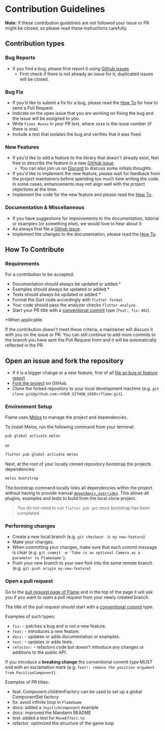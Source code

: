 # Contribution Guidelines

**Note:** If these contribution guidelines are not followed your issue or PR might be closed, so
please read these instructions carefully.

## Contribution types

### Bug Reports
 - If you find a bug, please first report it using [Github issues][issues]
   - First check if there is not already an issue for it; duplicated issues will be closed.

### Bug Fix
 - If you'd like to submit a fix for a bug, please read the [How To](#how-to-contribute) for how to
   send a Pull Request.
 - Indicate on the open issue that you are working on fixing the bug and the issue will be assigned
   to you.
 - Write `Fixes #xxxx` in your PR text, where xxxx is the issue number (if there is one).
 - Include a test that isolates the bug and verifies that it was fixed.

### New Features
 - If you'd like to add a feature to the library that doesn't already exist, feel free to describe
   the feature in a new [GitHub issue][issues].
   - You can also join us on [Discord][discord] to discuss some initials
   thoughts.
 - If you'd like to implement the new feature, please wait for feedback from the project maintainers
   before spending too much time writing the code. In some cases, enhancements may not align well
   with the project objectives at the time.
 - Implement the code for the new feature and please read the [How To](#how-to-contribute).

### Documentation & Miscellaneous
 - If you have suggestions for improvements to the documentation, tutorial or examples (or something
   else), we would love to hear about it.
 - As always first file a [Github issue][issues].
 - Implement the changes to the documentation, please read the [How To](#how-to-contribute).

## How To Contribute

### Requirements
For a contribution to be accepted:

- Documentation should always be updated or added.*
- Examples should always be updated or added.*
- Tests should always be updated or added.*
- Format the Dart code accordingly with `flutter format`.
- Your code should pass the analyzer checks `flutter analyze`.
- Start your PR title with a [conventional commit][conventional commits] type
  (`feat:`, `fix:` etc).

*When applicable.

If the contribution doesn't meet these criteria, a maintainer will discuss it with you on the issue
or PR. You can still continue to add more commits to the branch you have sent the Pull Request from
and it will be automatically reflected in the PR.

## Open an issue and fork the repository
 - If it is a bigger change or a new feature, first of all
   [file an bug or feature report][issues]
 - [Fork the project][fork guide] on GitHub.
 - Clone the forked repository to your local development machine
   (e.g. `git clone git@github.com:<YOUR_GITHUB_USER>/flame.git`).

### Environment Setup
Flame uses [Melos][melos] to manage the project and dependencies.

To install Melos, run the following command from your terminal:

```bash
pub global activate melos
```

or

```bash
flutter pub global activate melos
```

Next, at the root of your locally cloned repository bootstrap the projects dependencies:

```bash
melos bootstrap
```

The bootstrap command locally links all dependencies within the project without having to
provide manual [`dependency_overrides`][pubspec doc]. This allows all
plugins, examples and tests to build from the local clone project.

> You do not need to run `flutter pub get` once bootstrap has been completed.

### Performing changes
 - Create a new local branch (e.g. `git checkout -b my-new-feature`)
 - Make your changes.
 - When committing your changes, make sure that each commit message is clear
 (e.g. `git commit -m 'Take in an optional Camera as a parameter to FlameGame'`).
 - Push your new branch to your own fork into the same remote branch
 (e.g. `git push origin my-new-feature`)

### Open a pull request
Go to the [pull request page of Flame][PRs] and in the top
of the page it will ask you if you want to open a pull request from your newly created branch.

The title of the pull request should start with a [conventional commit][conventional commits] type.

Examples of such types:
 - `fix:` - patches a bug and is not a new feature.
 - `feat:` - introduces a new feature.
 - `docs:` - updates or adds documentation or examples.
 - `test:` - updates or adds tests.
 - `refactor:` - refactors code but doesn't introduce any changes or additions to the public API.

If you introduce a **breaking change** the conventional commit type MUST end with an exclamation
mark (e.g. `feat!: remove the position argument from PositionComponent`).

Examples of PR titles:
 - feat: Component.childrenFactory can be used to set up a global ComponentSet factory
 - fix: avoid infinite loop in `FlameGame`
 - docs: added a `JoystickComponent` example
 - docs: improved the Mandarin README
 - test: added a test for `MoveEffect.to`
 - refactor: optimized the structure of the game loop

[issues]: https://github.com/flame-engine/flame/issues/new
[PRs]: https://github.com/flame-engine/flame/pulls
[fork guide]: https://guides.github.com/activities/forking/#fork
[discord]: https://discord.gg/pxrBmy4
[melos]: https://github.com/invertase/melos
[pubspec doc]: https://dart.dev/tools/pub/pubspec
[conventional commits]: https://www.conventionalcommits.org